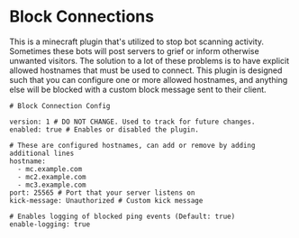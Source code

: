 # Block Connections

This is a minecraft plugin that's utilized to stop bot scanning activity. Sometimes these bots will post servers to grief or inform otherwise unwanted visitors. The solution to a lot of these problems is to have explicit allowed hostnames that must be used to connect. This plugin is designed such that you can configure one or more allowed hostnames, and anything else will be blocked with a custom block message sent to their client.

```
# Block Connection Config

version: 1 # DO NOT CHANGE. Used to track for future changes.
enabled: true # Enables or disabled the plugin.

# These are configured hostnames, can add or remove by adding additional lines
hostname:
  - mc.example.com
  - mc2.example.com
  - mc3.example.com
port: 25565 # Port that your server listens on
kick-message: Unauthorized # Custom kick message

# Enables logging of blocked ping events (Default: true)
enable-logging: true
```

